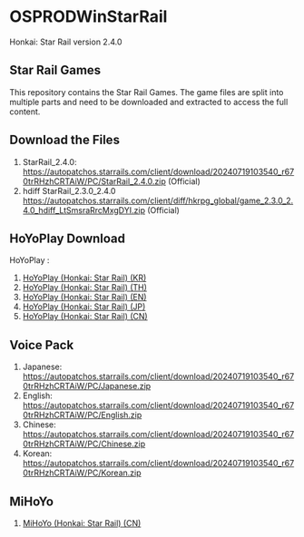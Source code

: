 # OSPRODWinStarRail

Honkai: Star Rail version 2.4.0

## Star Rail Games

This repository contains the Star Rail Games. The game files are split into multiple parts and need to be downloaded and extracted to access the full content.

## Download the Files

1. StarRail_2.4.0: https://autopatchos.starrails.com/client/download/20240719103540_r670trRHzhCRTAiW/PC/StarRail_2.4.0.zip (Official)
2. hdiff StarRail_2.3.0_2.4.0 https://autopatchos.starrails.com/client/diff/hkrpg_global/game_2.3.0_2.4.0_hdiff_LtSmsraRrcMxgDYI.zip (Official)

## HoYoPlay Download

HoYoPlay :
1. [HoYoPlay (Honkai: Star Rail) (KR)](https://hsr.hoyoverse.com/ko-kr/)
2. [HoYoPlay (Honkai: Star Rail) (TH)](https://hsr.hoyoverse.com/th-th/) 
3. [HoYoPlay (Honkai: Star Rail) (EN)](https://hsr.hoyoverse.com/en-us/)
4. [HoYoPlay (Honkai: Star Rail) (JP)](https://hsr.hoyoverse.com/ja-jp/)
5. [HoYoPlay (Honkai: Star Rail) (CN)](https://hsr.hoyoverse.com/zh-cn/home)

## Voice Pack
1. Japanese: https://autopatchos.starrails.com/client/download/20240719103540_r670trRHzhCRTAiW/PC/Japanese.zip
2. English: https://autopatchos.starrails.com/client/download/20240719103540_r670trRHzhCRTAiW/PC/English.zip
3. Chinese: https://autopatchos.starrails.com/client/download/20240719103540_r670trRHzhCRTAiW/PC/Chinese.zip
4. Korean: https://autopatchos.starrails.com/client/download/20240719103540_r670trRHzhCRTAiW/PC/Korean.zip

## MiHoYo
1. [MiHoYo (Honkai: Star Rail) (CN)](https://sr.mihoyo.com/?nav=home)

